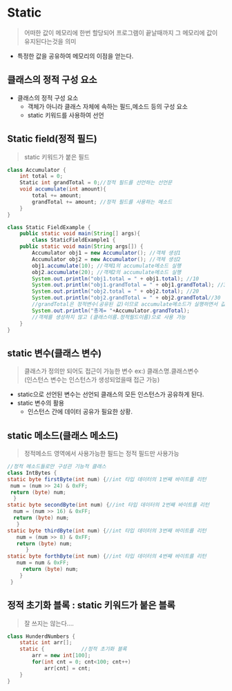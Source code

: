 # Static
>어떠한 값이 메모리에 한번 할당되어 프로그램이 끝날때까지 그 메모리에 값이 유지된다는것을 의미
- 특정한 값을 공유하여 메모리의 이점을 얻는다.
## 클래스의 정적 구성 요소
- 클래스의 정적 구성 요소
    - 객체가 아니라 클래스 자체에 속하는 필드,메소드 등의 구성 요소
    - static 키워드를 사용하여 선언
## Static field(정적 필드)
>static 키워드가 붙은 필드

```java
class Accumulator {
    int total = 0;
    Static int grandTotal = 0;//정적 필드를 선언하는 선언문
    void accumulate(int amount){
        total += amount;
        grandTotal += amount; //정적 필드를 사용하는 메소드
    }
}

class Static FieldExample {
    public static void main(String[] args){
        class StaticFieldExample1 { 
    public static void main(String args[]) { 
        Accumulator obj1 = new Accumulator(); //객체 생성1
        Accumulator obj2 = new Accumulator(); //객체 생성2
        obj1.accumulate(10); //객체1의 accumulate메소드 실행
        obj2.accumulate(20); //객체2의 accumulate메소드 실행
        System.out.println("obj1.total = " + obj1.total); //10
        System.out.println("obj1.grandTotal = " + obj1.grandTotal); //30
        System.out.println("obj2.total = " + obj2.total); //20
        System.out.println("obj2.grandTotal = " + obj2.grandTotal//30
        //grandTotal은 정적변수(공유된 값)이므로 accumulate메소드가 실행하면서 값을 계속 더한 경우임
        System.out.println("총계= "+Accumulator.grandTotal);
        //객체를 생성하지 않고 (클래스이름.정적필드이름)으로 사용 가능
    }
}
```
## static 변수(클래스 변수)
>클래스가 정의만 되어도 접근이 가능한 변수 ex:) 클래스명.클래스변수<br>(인스턴스 변수는 인스턴스가 생성되었을때 접근 가능)
- static으로 선언된 변수는 선언되 클래스의 모든 인스턴스가 공유하게 된다.
- static 변수의 활용
    - 인스턴스 간에 데이터 공유가 필요한 상황.

## static 메소드(클래스 메소드)
>정적메소드 영역에서 사용가능한 필드는 정적 필드만 사용가능

```java
//정적 메소드들로만 구성괸 기능적 클래스
class IntBytes {
static byte firstByte(int num) {//int 타입 데이터의 1번째 바이트를 리턴
 num = (num >> 24) & 0xFF;           
 return (byte) num;             
  }                                 
static byte secondByte(int num) {//int 타입 데이터의 2번째 바이트를 리턴  
  num = (num >> 16) & 0xFF;     
  return (byte) num;             
   }                                  
static byte thirdByte(int num) {//int 타입 데이터의 3번째 바이트를 리턴
   num = (num >> 8) & 0xFF;        
   return (byte) num;           
      }                      
static byte forthByte(int num) {//int 타입 데이터의 4번째 바이트를 리턴 
   num = num & 0xFF;         
     return (byte) num;   
    }        
 } 
```

## 정적 초기화 블록 : static 키워드가 붙은 블록
>잘 쓰지는 않는다....
```java
class HunderdNumbers {
    static int arr[];
    static {            //정적 초기화 블록
        arr = new int[100]; 
        for(int cnt = 0; cnt<100; cnt++)
            arr[cnt] = cnt;
    }
}
```

